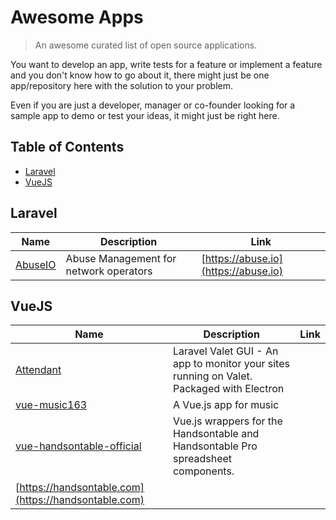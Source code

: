 # Awesome Apps

> An awesome curated list of open source applications.

You want to develop an app, write tests for a feature or implement a feature and you don't know how to go about it, there might just be one app/repository here with the solution to your problem.

Even if you are just a developer, manager or co-founder looking for a sample app to demo or test your ideas, it might just be right here.

## Table of Contents

- [Laravel](#laravel)
- [VueJS](#vuejs)

## Laravel

| Name | Description | Link |
|------|-------------|------|
| [AbuseIO](https://github.com/AbuseIO/AbuseIO) | Abuse Management for network operators | [https://abuse.io](https://abuse.io) |

## VueJS
| Name | Description | Link |
|------|-------------|------|
| [Attendant](https://github.com/phppirate/attendant) | Laravel Valet GUI - An app to monitor your sites running on Valet. Packaged with Electron |
| [vue-music163](https://github.com/pluto1114/vue-music163)| A Vue.js app for music| |
| [vue-handsontable-official](https://github.com/handsontable/vue-handsontable-official) | Vue.js wrappers for the Handsontable and Handsontable Pro spreadsheet components. 
| [https://handsontable.com](https://handsontable.com)  |   |